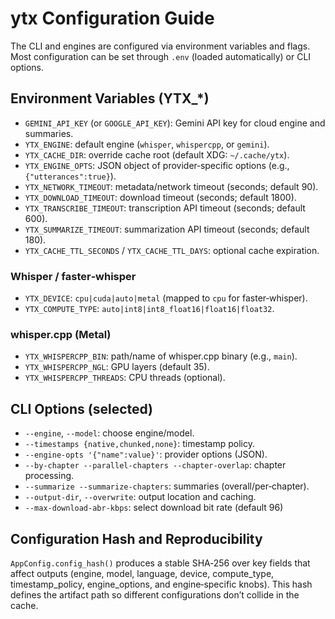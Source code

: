 ﻿# ytx Configuration Guide

The CLI and engines are configured via environment variables and flags. Most
configuration can be set through `.env` (loaded automatically) or CLI options.

## Environment Variables (YTX_*)

- `GEMINI_API_KEY` (or `GOOGLE_API_KEY`): Gemini API key for cloud engine and summaries.
- `YTX_ENGINE`: default engine (`whisper`, `whispercpp`, or `gemini`).
- `YTX_CACHE_DIR`: override cache root (default XDG: `~/.cache/ytx`).
- `YTX_ENGINE_OPTS`: JSON object of provider‑specific options (e.g., `{"utterances":true}`).
- `YTX_NETWORK_TIMEOUT`: metadata/network timeout (seconds; default 90).
- `YTX_DOWNLOAD_TIMEOUT`: download timeout (seconds; default 1800).
- `YTX_TRANSCRIBE_TIMEOUT`: transcription API timeout (seconds; default 600).
- `YTX_SUMMARIZE_TIMEOUT`: summarization API timeout (seconds; default 180).
- `YTX_CACHE_TTL_SECONDS` / `YTX_CACHE_TTL_DAYS`: optional cache expiration.

### Whisper / faster‑whisper
- `YTX_DEVICE`: `cpu|cuda|auto|metal` (mapped to `cpu` for faster‑whisper).
- `YTX_COMPUTE_TYPE`: `auto|int8|int8_float16|float16|float32`.

### whisper.cpp (Metal)
- `YTX_WHISPERCPP_BIN`: path/name of whisper.cpp binary (e.g., `main`).
- `YTX_WHISPERCPP_NGL`: GPU layers (default 35).
- `YTX_WHISPERCPP_THREADS`: CPU threads (optional).

## CLI Options (selected)

- `--engine`, `--model`: choose engine/model.
- `--timestamps {native,chunked,none}`: timestamp policy.
- `--engine-opts '{"name":value}'`: provider options (JSON).
- `--by-chapter --parallel-chapters --chapter-overlap`: chapter processing.
- `--summarize --summarize-chapters`: summaries (overall/per‑chapter).
- `--output-dir`, `--overwrite`: output location and caching.
- `--max-download-abr-kbps`: select download bit rate (default 96)

## Configuration Hash and Reproducibility

`AppConfig.config_hash()` produces a stable SHA‑256 over key fields that affect
outputs (engine, model, language, device, compute_type, timestamp_policy,
engine_options, and engine‑specific knobs). This hash defines the artifact path
so different configurations don’t collide in the cache.

